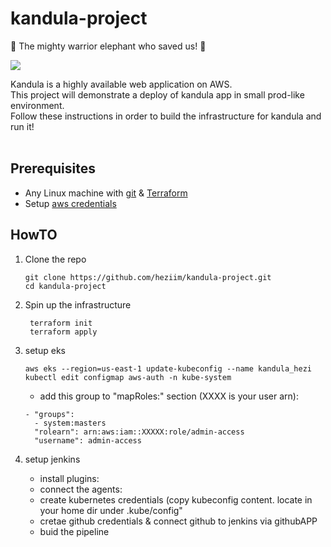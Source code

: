 # kandula-project

:elephant: The mighty warrior elephant who saved us! :elephant:

<img src="https://media.giphy.com/media/c5iMjFfrUFpza/giphy.gif" />

Kandula is a highly available web application on AWS.<br>
This project will demonstrate a deploy of kandula app in small prod-like environment.<br>
Follow these instructions in order to build the infrastructure for kandula and run it!<br><br>

## Prerequisites

* Any Linux machine with [git](https://git-scm.com/downloads) & [Terraform](https://learn.hashicorp.com/tutorials/terraform/install-cli)
* Setup [aws credentials](https://docs.aws.amazon.com/sdk-for-java/v1/developer-guide/setup-credentials.html)

## HowTO
1. Clone the repo 
    ```
    git clone https://github.com/heziim/kandula-project.git
    cd kandula-project
    ```
2. Spin up the infrastructure
    ```
     terraform init
     terraform apply
     ```
     
3. setup eks
    ```
    aws eks --region=us-east-1 update-kubeconfig --name kandula_hezi
    kubectl edit configmap aws-auth -n kube-system
    ```
    * add this group to "mapRoles:" section (XXXX is your user arn):
    ```
    - "groups":
      - system:masters
      "rolearn": arn:aws:iam::XXXXX:role/admin-access
      "username": admin-access
    ```
    
4. setup jenkins
   * install plugins:
   * connect the agents:
   * create kubernetes credentials (copy kubeconfig content. locate in  your home dir under .kube/config"
   * cretae github credentials & connect github to jenkins via githubAPP
   * buid the pipeline
